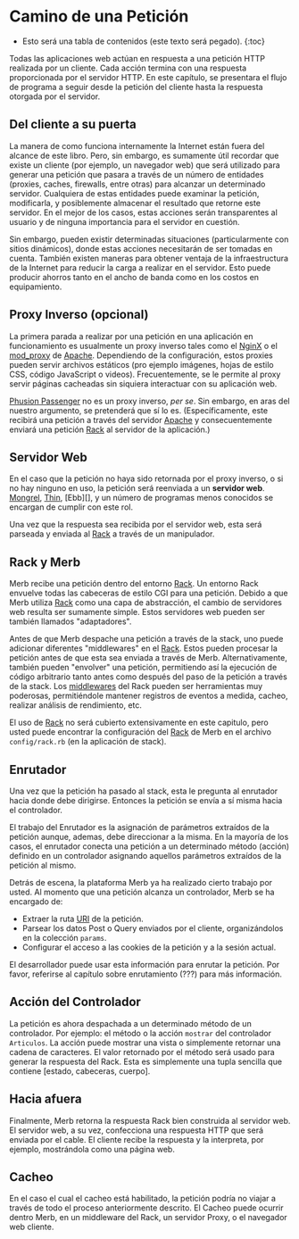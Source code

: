 # Camino de una Petición

* Esto será una tabla de contenidos (este texto será pegado).
{:toc}

Todas las aplicaciones web actúan en respuesta a una petición HTTP realizada por un cliente.
Cada acción termina con una respuesta proporcionada por el servidor HTTP.
En este capítulo, se presentara el flujo de programa a seguir 
desde la petición del cliente hasta la respuesta otorgada por el servidor.

## Del cliente a su puerta

La manera de como funciona internamente la Internet están fuera del alcance de este libro.
Pero, sin embargo, es sumamente útil recordar
que existe un cliente (por ejemplo, un navegador web) que será utilizado
para generar una petición que pasara a través de un número
de entidades (proxies, caches, firewalls, entre otras) para alcanzar un determinado servidor.
Cualquiera de estas entidades puede examinar la petición, modificarla,
y posiblemente almacenar el resultado que retorne este servidor.
En el mejor de los casos, estas acciones serán transparentes al usuario
y de ninguna importancia para el servidor en cuestión.

Sin embargo, pueden existir determinadas situaciones (particularmente con sitios dinámicos),
donde estas acciones necesitarán de ser tomadas en cuenta.
También existen maneras para obtener ventaja de la infraestructura de la Internet
para reducir la carga a realizar en el servidor.
Esto puede producir ahorros tanto en el ancho de banda como en los costos en equipamiento.

## Proxy Inverso (opcional)

La primera parada a realizar por una petición en una aplicación en funcionamiento
es usualmente un proxy inverso tales como el [NginX][] o el [mod\_proxy][] de [Apache][].
Dependiendo de la configuración, estos proxies pueden servir archivos estáticos
(pro ejemplo imágenes, hojas de estilo CSS, código JavaScript o videos).
Frecuentemente, se le permite al proxy servir páginas cacheadas
sin siquiera interactuar con su aplicación web.

[Phusion Passenger][] no es un proxy inverso, _per se_.
Sin embargo, en aras del nuestro argumento, se pretenderá que sí lo es.
(Específicamente, este recibirá una petición a través del servidor [Apache][]
y consecuentemente enviará una petición [Rack][] al servidor de la aplicación.)

## Servidor Web

En el caso que la petición no haya sido retornada por el proxy inverso,
o si no hay ninguno en uso,
la petición será reenviada a un **servidor web**.
[Mongrel][], [Thin][], [Ebb][], y un número de programas menos conocidos
se encargan de cumplir con este rol.

Una vez que la respuesta sea recibida por el servidor web,
esta será parseada y enviada al [Rack][] a través de un manipulador.

## Rack y Merb

Merb recibe una petición dentro del entorno [Rack][].
Un entorno Rack envuelve todas las cabeceras de estilo CGI para una petición.
Debido a que Merb utiliza [Rack][] como una capa de abstracción,
el cambio de servidores web resulta ser sumamente simple.
Estos servidores web pueden ser también llamados "adaptadores".

Antes de que Merb despache una petición a través de la stack,
uno puede adicionar diferentes "middlewares" en el [Rack][].
Estos pueden procesar la petición antes de que esta sea enviada a través de Merb.
Alternativamente, también pueden "envolver" una petición,
permitiendo así la ejecución de código arbitrario tanto antes como después 
del paso de la petición a través de la stack.
Los [middlewares][] del Rack pueden ser herramientas muy poderosas, permitiéndole 
mantener registros de eventos a medida, cacheo, realizar análisis de rendimiento, etc.

El uso de [Rack][] no será cubierto extensivamente en este capitulo,
pero usted puede encontrar la configuración del [Rack][] de Merb en el 
archivo ``config/rack.rb`` (en la aplicación de stack).

## Enrutador

Una vez que la petición ha pasado al stack,
esta le pregunta al enrutador hacia donde debe dirigirse.
Entonces la petición se envía a sí misma hacia el controlador.

El trabajo del Enrutador es la asignación de parámetros extraídos 
de la petición aunque, ademas, debe direccionar a la misma.
En la mayoría de los casos, el enrutador conecta una petición a un 
determinado método (acción) definido en un controlador
asignando aquellos parámetros extraídos de la petición al mismo.

Detrás de escena, la plataforma Merb ya ha realizado cierto trabajo por usted.
Al momento que una petición alcanza un controlador, Merb se ha encargado de:

* Extraer la ruta [URI][] de la petición.
* Parsear los datos Post o Query enviados por el cliente,
  organizándolos en la colección ``params``.
* Configurar el acceso a las cookies de la petición y a la sesión actual.

El desarrollador puede usar esta información para enrutar la petición.
Por favor, referirse al capítulo sobre enrutamiento (???) para más información.

## Acción del Controlador

La petición es ahora despachada a un determinado método de un controlador.
Por ejemplo: el método o la acción ``mostrar`` del  controlador ``Articulos``.
La acción puede mostrar una vista o simplemente retornar una cadena de caracteres.
El valor retornado por el método será usado para generar la respuesta del Rack.
Esta es simplemente una tupla sencilla que contiene [estado, cabeceras, cuerpo].

## Hacia afuera

Finalmente, Merb retorna la respuesta Rack bien construida al servidor web.
El servidor web, a su vez, confecciona una respuesta HTTP 
que será enviada por el cable.
El cliente recibe la respuesta y la interpreta, por ejemplo,
mostrándola como una página web.

## Cacheo

En el caso el cual el cacheo está habilitado,
la petición podría no viajar a través de todo el proceso anteriormente descrito.
El Cacheo puede ocurrir dentro Merb, en un middleware del Rack, un servidor Proxy,
o el navegador web cliente.

[Apache]:             http://httpd.apache.org/
[GlassFesh]:          /deployment/jrupor
[mod\_proxy]:         http://httpd.apache.org/docs/2.0/mod/mod_proxy.html
[Mongrel]:            http://mongrel.rubyforge.org/
[MVC]:                /getting-started/mvc
[NginX]:              /deployment/nginx
[Phusion Passenger]:  /deployment/passenger
[Rack]:               http://rack.rubyforge.org/
[Thin]:               http://code.macournoyer.com/thin/
[middlewares]: ...
[URI]: ...
